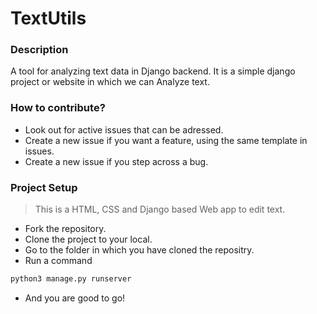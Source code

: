 # TextUtils

### Description
A tool for analyzing text data in Django backend.
It is a simple django project or website in which we can Analyze text.

### How to contribute?
- Look out for active issues that can be adressed.
- Create a new issue if you want a feature, using the same template in issues.
- Create a new issue if you step across a bug.

### Project Setup
>This is a HTML, CSS and Django based Web app to edit text.

- Fork the repository.
- Clone the project to your local.
- Go to the folder in which you have cloned the repositry.
- Run a command 
```bash
python3 manage.py runserver
```
- And you are good to go!